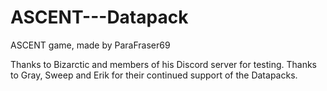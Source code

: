 # ASCENT---Datapack
ASCENT game, made by ParaFraser69

Thanks to Bizarctic and members of his Discord server for testing.
Thanks to Gray, Sweep and Erik for their continued support of the Datapacks.
